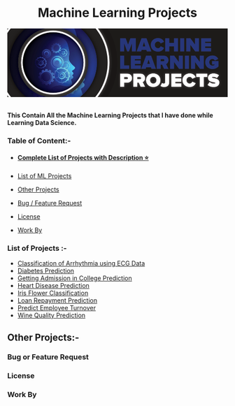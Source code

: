 <div Align="center"> <h1> Machine Learning Projects </h1> <img alt="GIF" src="01%20Start/resources/a.png"/></div>

##    
**This Contain All the Machine Learning Projects that I have done while Learning Data Science.**

### Table of Content:-

- #### [Complete List of Projects with Description ⭐](https://github.com/shsarv/Machine-Learning-Projects/blob/main/ML-Project-Description.md) 

* [List of ML Projects](#list-of-projects--)

* [Other Projects](#other-projects-)

* [Bug / Feature Request](#bug-or-feature-request)

* [License](#license)

* [Work By](#work-by)


### List of Projects :-
* [Classification of Arrhythmia using ECG Data](#1-Classification-of-Arrhythmia-using-ECG-Data)
* [Diabetes Prediction](#2-Diabetes-prediction)
* [Getting Admission in College Prediction](#3-Getting-Admission-in-College-Prediction)
* [Heart Disease Prediction](#4-Heart-Disease-Prediction)
* [Iris Flower Classification](#5-Iris-Flower-Classification)
* [Loan Repayment Prediction](#6-Loan-Repayment-Prediction)
* [Predict Employee Turnover](#7-Predict-Employee-Turnover)
* [Wine Quality Prediction](#8-Wine-Quality-Prediction)


## Other Projects:-


### Bug or Feature Request


### License


### Work By


